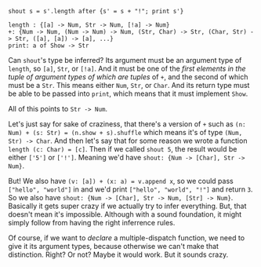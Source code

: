 ```
shout s = s'.length after {s' = s + "!"; print s'}

length : {[a] -> Num, Str -> Num, [!a] -> Num}
+: {Num -> Num, (Num -> Num) -> Num, (Str, Char) -> Str, (Char, Str) -> Str, ([a], [a]) -> [a], ...}
print: a of Show -> Str
```

Can `shout`'s type be inferred? Its argument must be an argument type of `length`, so `[a]`, `Str`, or `[!a]`. And it must be one of the *first elements in the tuple of argument types of which are tuples* of `+`, and the second of which must be a `Str`. This means either `Num`, `Str`, or `Char`. And its return type must be able to be passed into `print`, which means that it must implement `Show`. 

All of this points to `Str -> Num`.

Let's just say for sake of craziness, that there's a version of `+` such as `(n: Num) + (s: Str) = (n.show + s).shuffle` which means it's of type `(Num, Str) -> Char`. And then let's say that for some reason we wrote a function `length (c: Char) = [c]`. Then if we called `shout 5`, the result would be either `['5']` or `['!']`. Meaning we'd have `shout: {Num -> [Char], Str -> Num}`. 

But! We also have `(v: [a]) + (x: a) = v.append x`, so we could pass `["hello", "world"]` in and we'd print `["hello", "world", "!"]` and return `3`. So we also have `shout: {Num -> [Char], Str -> Num, [Str] -> Num}`. Basically it gets super crazy if we actually try to infer everything. But, that doesn't mean it's impossible. Although with a sound foundation, it might simply follow from having the right inferrence rules.

Of course, if we want to *declare* a multiple-dispatch function, we need to give it its argument types, because otherwise we can't make that distinction. Right? Or not? Maybe it would work. But it sounds crazy.
